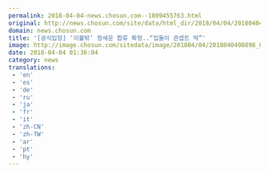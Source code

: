 ```yaml
---
permalink: 2018-04-04-news.chosun.com--1809455763.html
original: http://news.chosun.com/site/data/html_dir/2018/04/04/2018040400946.html
domain: news.chosun.com
title: '[공식입장] ‘이불밖’ 정세운 합류 확정..“집돌이 콘셉트 딱”'
image: http://image.chosun.com/sitedata/image/201804/04/2018040400898_0.jpg
date: 2018-04-04 01:36:04
category: news
translations: 
 - 'en'
 - 'es'
 - 'de'
 - 'ru'
 - 'ja'
 - 'fr'
 - 'it'
 - 'zh-CN'
 - 'zh-TW'
 - 'ar'
 - 'pt'
 - 'hy'
---
```


